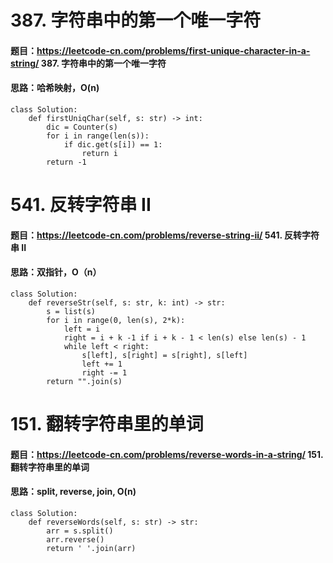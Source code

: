 # 387. 字符串中的第一个唯一字符
#### 题目：https://leetcode-cn.com/problems/first-unique-character-in-a-string/   387. 字符串中的第一个唯一字符
#### 思路：哈希映射，O(n)
```
class Solution:
    def firstUniqChar(self, s: str) -> int:
        dic = Counter(s)
        for i in range(len(s)):
            if dic.get(s[i]) == 1:
                return i 
        return -1
```

# 541. 反转字符串 II
#### 题目：https://leetcode-cn.com/problems/reverse-string-ii/  541. 反转字符串 II
#### 思路：双指针，O（n）
```
class Solution:
    def reverseStr(self, s: str, k: int) -> str:
        s = list(s)
        for i in range(0, len(s), 2*k):
            left = i 
            right = i + k -1 if i + k - 1 < len(s) else len(s) - 1
            while left < right:
                s[left], s[right] = s[right], s[left]
                left += 1
                right -= 1
        return "".join(s)
```

# 151. 翻转字符串里的单词
#### 题目：https://leetcode-cn.com/problems/reverse-words-in-a-string/ 151. 翻转字符串里的单词
#### 思路：split, reverse, join, O(n)
```
class Solution:
    def reverseWords(self, s: str) -> str:
        arr = s.split()
        arr.reverse()
        return ' '.join(arr)
```